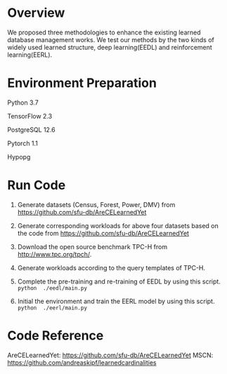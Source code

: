 # Overview

We proposed three methodologies to enhance the existing learned database management works. We test our methods by the two kinds of widely used learned structure, deep learning(EEDL) and reinforcement learning(EERL). 

# Environment Preparation

Python 3.7

TensorFlow 2.3

PostgreSQL 12.6

Pytorch 1.1

Hypopg

# Run Code



1. Generate datasets (Census, Forest, Power, DMV)  from https://github.com/sfu-db/AreCELearnedYet 

2. Generate corresponding workloads for above four datasets based on the code from https://github.com/sfu-db/AreCELearnedYet

3. Download the open source benchmark TPC-H from http://www.tpc.org/tpch/.

4. Generate workloads according to the query templates of TPC-H.

5. Complete the pre-training and re-training of EEDL by using this script. 
`python  ./eedl/main.py`

6. Initial the environment and train the EERL model by using this script.
`python  ./eerl/main.py`

# Code Reference

AreCELearnedYet: https://github.com/sfu-db/AreCELearnedYet
MSCN: https://github.com/andreaskipf/learnedcardinalities
